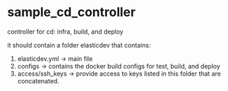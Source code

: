 # sample_cd_controller
controller for cd: infra, build, and deploy

it should contain a folder elasticdev that contains:

1) elasticdev.yml -> main file
2) configs -> contains the docker build configs for test, build, and deploy
3) access/ssh_keys -> provide access to keys listed in this folder that are concatenated.



